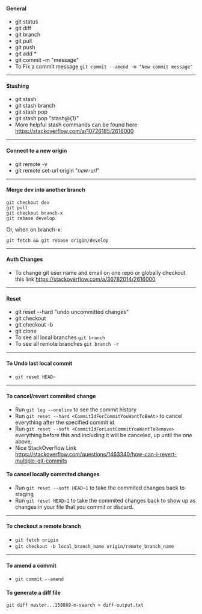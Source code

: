 #### General
- git status
- git diff
- git branch
- git pull
- git push
- git add *
- git commit -m "message"
- To Fix a commit message ```git commit --amend -m "New commit message"``` 
-----------------------
#### Stashing
- git stash 
- git stash branch <branchName>
- git stash pop
- git stash pop "stash@{1}"
- More helpful stash commands can be found here https://stackoverflow.com/a/10726185/2616000
--------------------------------
#### Connect to a new origin

- git remote -v
- git remote set-url origin "*new-url*"

---------------------
#### Merge dev into another branch
```  
git checkout dev 
git pull 
git checkout branch-x
git rebase develop
```  
Or, when on branch-x:

```git fetch && git rebase origin/develop```

-------------------------------------
#### Auth Changes
- To change git user name and email on one repo or globally checkout this link https://stackoverflow.com/a/36782014/2616000
-------------------------------------
#### Reset
- git reset --hard "undo uncommitted changes"
- git checkout 
- git checkout -b 
- git clone
- To see all local branches  ```git branch```
- To see all remote branches ```git branch -r```
--------------
#### To Undo last local commit
- ```git reset HEAD~```
--------------
#### To cancel/revert commited change
- Run ```git log --oneline``` to see the commit history
- Run ```git reset --hard <CommitIdForCommitYouWantToBeAt>``` to cancel everything after the specified commit id. 
- Run ```git reset --soft <CommitIdForLastCommitYouWantToRemove>``` everything before this and including it will be canceled, up until the one above. 
- Nice StackOverflow Link https://stackoverflow.com/questions/1463340/how-can-i-revert-multiple-git-commits  
#### To cancel locally commited changes
- Run ```git reset --soft HEAD~1``` to take the commited changes back to staging
- Run ```git reset HEAD~1``` to take the commited changes back to show up as changes in your file that you commit or discard.
--------------------------------------------------
#### To checkout a remote branch
- ```git fetch origin```
- ```git checkout -b local_branch_name origin/remote_branch_name```
--------------
#### To amend a commit
- ```git commit --amend```

#### To generate a diff file 
```git diff master...158889-m-search > diff-output.txt```
